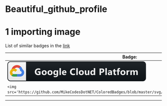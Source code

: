 # Beautiful_github_profile


# 1 importing image

List of similar badges in the [link](https://github.com/MikeCodesDotNET/ColoredBadges#)

| **Badge:** |
| --------------- | 
| <img src='https://github.com/MikeCodesDotNET/ColoredBadges/blob/master/svg/dev/services/google_cloud_platform.svg' >| 
`<img src='https://github.com/MikeCodesDotNET/ColoredBadges/blob/master/svg/dev/services/google_cloud_platform.svg'>` |

------------------------
